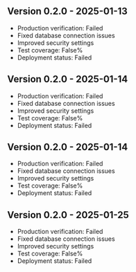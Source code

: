 
## Version 0.2.0 - 2025-01-13
- Production verification: Failed
- Fixed database connection issues
- Improved security settings
- Test coverage: False%
- Deployment status: Failed

## Version 0.2.0 - 2025-01-14
- Production verification: Failed
- Fixed database connection issues
- Improved security settings
- Test coverage: False%
- Deployment status: Failed

## Version 0.2.0 - 2025-01-14
- Production verification: Failed
- Fixed database connection issues
- Improved security settings
- Test coverage: False%
- Deployment status: Failed

## Version 0.2.0 - 2025-01-25
- Production verification: Failed
- Fixed database connection issues
- Improved security settings
- Test coverage: False%
- Deployment status: Failed
